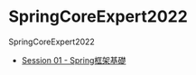 # SpringCoreExpert2022
SpringCoreExpert2022
<ul>
  <li><a href="https://github.com/vincenttuan/SpringCoreExpert2022/tree/main/src/main/java/com/spring/core/session01">Session 01 - Spring框架基礎</a></li>
<ul>
